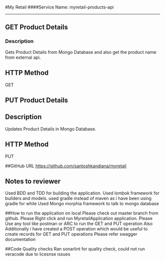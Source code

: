 #My Retail
####Service Name: myretail-products-api

---
## GET Product Details
### Description
Gets Product Details from Mongo Database and also get the product name from external api.

## HTTP Method
GET

## PUT Product Details
## Description
Updates Product Details in Mongo Database.

## HTTP Method
PUT

##GitHub URL
https://github.com/santoshkandiana/myretail

## Notes to reviewer

Used BDD and TDD for building the application.
Used lombok framework for builders and models.
used gradle instead of maven as i have been using gradle for while
Used Mongo morphia framework to talk to mongo database


##How to run the application on local
Please check out master branch from github.
Please Right click and run MyretailApplication application.
Please Use any tool like postman or ARC to run the GET and PUT operation
Also Additionally i have created a POST operation which would be useful to create records for GET and PUT operations
Please refer swagger documentation

##Code Quality checks
Ran sonarlint for quality check, could not run veracode due to licesnse issues


 
 